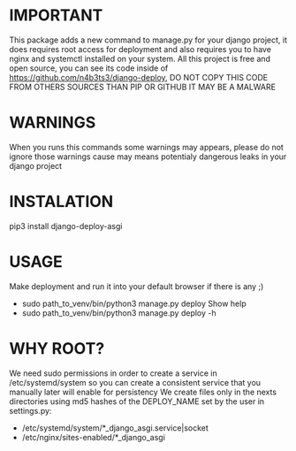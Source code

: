 # IMPORTANT
This package adds a new command to manage.py for your django project, it does requires root access for deployment and also requires you to have nginx and systemctl 
installed on your system. All this project is free and open source, you can see its code inside of https://github.com/n4b3ts3/django-deploy, DO NOT COPY THIS CODE 
FROM OTHERS SOURCES THAN PIP OR GITHUB IT MAY BE A MALWARE
# WARNINGS
When you runs this commands some warnings may appears, please do not ignore those warnings cause may means potentialy dangerous leaks in your django project 
# INSTALATION
pip3 install django-deploy-asgi
# USAGE
Make deployment and run it into your default browser if there is any ;)
* sudo path_to_venv/bin/python3 manage.py deploy 
Show help
* sudo path_to_venv/bin/python3 manage.py deploy -h 
# WHY ROOT?
We need sudo permissions in order to create a service in /etc/systemd/system so you can create a consistent service that you manually later will enable for persistency
We create files only in the nexts directories using md5 hashes of the DEPLOY_NAME set by the user in settings.py:
* /etc/systemd/system/*_django_asgi.service|socket
* /etc/nginx/sites-enabled/*_django_asgi

